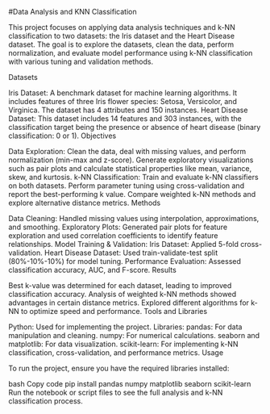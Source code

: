 #Data Analysis and KNN Classification

This project focuses on applying data analysis techniques and k-NN classification to two datasets: the Iris dataset and the Heart Disease dataset. The goal is to explore the datasets, clean the data, perform normalization, and evaluate model performance using k-NN classification with various tuning and validation methods.

Datasets

Iris Dataset:
A benchmark dataset for machine learning algorithms. It includes features of three Iris flower species: Setosa, Versicolor, and Virginica. The dataset has 4 attributes and 150 instances.
Heart Disease Dataset:
This dataset includes 14 features and 303 instances, with the classification target being the presence or absence of heart disease (binary classification: 0 or 1).
Objectives

Data Exploration: Clean the data, deal with missing values, and perform normalization (min-max and z-score). Generate exploratory visualizations such as pair plots and calculate statistical properties like mean, variance, skew, and kurtosis.
k-NN Classification:
Train and evaluate k-NN classifiers on both datasets.
Perform parameter tuning using cross-validation and report the best-performing k value.
Compare weighted k-NN methods and explore alternative distance metrics.
Methods

Data Cleaning: Handled missing values using interpolation, approximations, and smoothing.
Exploratory Plots: Generated pair plots for feature exploration and used correlation coefficients to identify feature relationships.
Model Training & Validation:
Iris Dataset: Applied 5-fold cross-validation.
Heart Disease Dataset: Used train-validate-test split (80%-10%-10%) for model tuning.
Performance Evaluation: Assessed classification accuracy, AUC, and F-score.
Results

Best k-value was determined for each dataset, leading to improved classification accuracy.
Analysis of weighted k-NN methods showed advantages in certain distance metrics.
Explored different algorithms for k-NN to optimize speed and performance.
Tools and Libraries

Python: Used for implementing the project.
Libraries:
pandas: For data manipulation and cleaning.
numpy: For numerical calculations.
seaborn and matplotlib: For data visualization.
scikit-learn: For implementing k-NN classification, cross-validation, and performance metrics.
Usage

To run the project, ensure you have the required libraries installed:

bash
Copy code
pip install pandas numpy matplotlib seaborn scikit-learn
Run the notebook or script files to see the full analysis and k-NN classification process.
